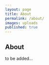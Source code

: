 ```yaml
---
layout: page
title: About
permalink: /about/
images: uploads
published: true
---
```


<div class="page" markdown="1">


## About 

to be added...

</div>
